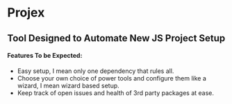 # Projex
## Tool Designed to Automate New JS Project Setup

#### Features To be Expected:

- Easy setup, I mean only one dependency that rules all.
- Choose your own choice of power tools and configure them like a wizard, I mean wizard based setup.
- Keep track of open issues and health of 3rd party packages at ease.
